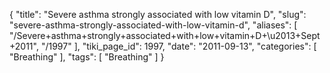 {
    "title": "Severe asthma strongly associated with low vitamin D",
    "slug": "severe-asthma-strongly-associated-with-low-vitamin-d",
    "aliases": [
        "/Severe+asthma+strongly+associated+with+low+vitamin+D+\u2013+Sept+2011",
        "/1997"
    ],
    "tiki_page_id": 1997,
    "date": "2011-09-13",
    "categories": [
        "Breathing"
    ],
    "tags": [
        "Breathing"
    ]
}